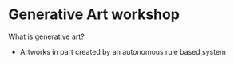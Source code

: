 # Generative Art workshop

What is generative art?

- Artworks in part created by an autonomous rule based system